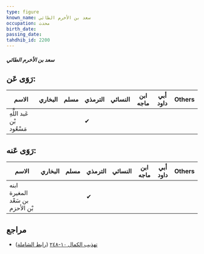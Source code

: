 ```yaml
---
type: figure
known_name: سعد بن الأخرم الطائي
occupation: محدث
birth_date:
passing_date:
tahdhib_id: 2200
---
```

##### سعد بن الأخرم الطائي

## رَوَى عَن:
| الاسم                     | البخاري | مسلم | الترمذي | النسائي | ابن ماجه | أبي داود | Others |
| ------------------------- | ------- | ---- | ------- | ------- | -------- | -------- | ------ |
| عَبد اللَّهِ بْن مَسْعُود |         |      | ✔       |         |          |          |        |
## رَوَى عَنه:
| الاسم                            | البخاري | مسلم | الترمذي | النسائي | ابن ماجه | أبي داود | Others |
| -------------------------------- | ------- | ---- | ------- | ------- | -------- | -------- | ------ |
| ابنه المغيرة بن سَعْد بْن الأحزم |         |      | ✔       |         |          |          |        |
## مراجع
- [تهذيب الكمال ١٠-٢٤٨](obsidian://open?vault=Tahdhib-al-Kamal&file=Figures/٢٢٠٠-سعد%20بن%20الأخرم%20الطائي) ([رابط الشاملة](https://shamela.ws/book/3722/5020))